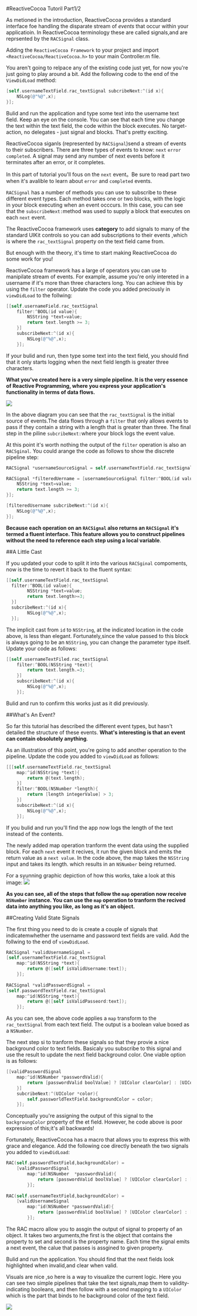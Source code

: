 #ReactiveCocoa Tutoril Part1/2

As metioned in the introduction, ReactiveCocoa provides a standard interface foe handling the disparate stream of *events* that occur within your applicatioin. In ReactiveCocoa terminology these are called signals,and are reprsented by the `RACSignal` class.

Adding the `ReactiveCocoa Framework` to your project and import `<ReactiveCocoa/ReactiveCocoa.h>` to your main Controller.m file.

You aren't going to relpace any of the existing code just yet, for now you're just going to play around a bit. Add the following code to the end of the `ViewDidLoad` method:

```Objective-C
[self.usernameTextField.rac_textSignal subcribeNext:^(id x){
	NSLog(@"%@",x);
}];
```
Bulid and run the application and type some text into the username text field. Keep an eye on the console. You can see that each time you change the text within the text field, the code within the block executes. No target-action, no delegates - just signal and blocks. That's pretty exciting.

ReactiveCocoa siganls (represented by `RACSignal`)send a stream of events to their subscribers. There are three types of events to know: `next` `error` `completed`. A signal may send any number of next events before it terminates after an error, or it completes. 

In this part of tutorial you'll fous on the `next` event。Be sure to read part two when it's avalible to learn about `error` and `completed` events.

`RACSignal` has a number of methods you can use to subscribe to these different event types. Each method takes one or two blocks, with the logic in your block executing when an event occcurs. In this case, you can see that the `subscribeNext:`method was used to supply a block that executes on each `next` event.

The ReactiveCocoa framework uses **category** to add signals to many of the standard UIKit controls so you can add subscriptions to their events ,which is where the `rac_textSignal` property on the text field came from.

But enough with the theory, it's time to start making ReactiveCocoa do some work for you!

ReactiveCocoa framework has a large of operators you can use to manipilate stream of events. For example, assume you're only intereted in a username if it's more than three characters long. You can achieve this by using the `filter` operator. Update the code you added preciously in `viewDidLoad` to the follwing:

```Objective-C
[[self.usernameField.rac_textSignal 
	filter:^BOOL(id value){
		NSString *text=value;
		return text.length >= 3;
	}]
	subscribeNext:^(id x){
		NSLog(@"%@",x);
	}];
```
If your bulid and run, then type some text into the text field, you should find that it only starts logging when the next field length is greater three characters.

**What you've created here is a very simple pipeline. It is the very essence of Reactive Programming, where you express your application's functionality in terms of data flows.**

![](http://cdn4.raywenderlich.com/wp-content/uploads/2014/01/FilterPipeline.png)

In the above diagram you can see that the `rac_textSignal` is the initial source of events.The data flows through a `filter` that only allows events to pass if they contain a string with a length that is greater than three. The final step in the piline `subcribeNext:`where your block logs the event value.

At this point it's worth nothing the output of the `filter` operation is also an `RACSginal`. You could arange the code as follows to show the discrete pipeline step:

```Objective-C
RACSignal *usernameSourceSignal = self.usernameTextField.rac_textSignal;

RACSignal *filteredUername = [usernameSourceSignal filter:^BOOL(id value){
	NSString *text=value;
	return text.length >= 3;
}];

[filteredUsername subcribeNext:^(id x){
	NSLog(@"%@",x);
}];
```

**Because each operation on an `RACSignal` also returns an `RACSignal` it's termed a fluent interface. This feature allows you to construct pipelines without the need to reference each step using a local variable**.

##A Little Cast

If you updated your code to split it into the various `RACSginal` compoments, now is the time to revert it back to the fluent syntax:

```Objective-C
[[self.usernameTextField.rac_textSignal 
  filter:^BOOL(id value){
  		NSString *text=value;
  		return text.length>=3;
  }]
  subcribeNext:^(id x){
  		NSLog(@"%@",x);
  }];
```
The implicit cast from `id` to `NSString`, at the indicated location in the code above, is less than elegant. Fortunately,since the value passed to this block is always going to be an `NSString`, you can change the parameter type itself. Update your code as follows:

```Objective-C
[[self.usernameTextFiled.rac_textSignal 
	filter:^BOOL(NSString *text){
		return text.length.=3;
	}]
	subscribeNext:^(id x){
		NSLog(@"%@",x);
	}];
```
Bulid and run to confirm this works just as it did previously.

##What's An Event?

So far this tutorial has described the different event types, but hasn't detailed the structure of these events. **What's interesting is that an event can contain obsolutely anything**.

As an illustration of this point, you're going to add another operation to the pipeline. Update the code you added to `viewDidLoad` as follows:

```Objective-C
[[[self.usernameTextField.rac_textSignal
	map:^id(NSString *text){
		return @(text.length);
	}]
	filter:^BOOL(NSNumber *length){
		return [length integerValue] > 3;
	}]
	subscribeNext:^(id x){
		NSLog(@"%@",x);
	}];
```
If you bulid and run you'll find the app now logs the length of the text instead of the contents.

The newly added map operation tranform the event data using the supplied block. For each `next` event it recives, it run the given block and emits the return value as a `next value`. In the code above, the map takes the `NSString` input and takes its length. which results in an `NSNumber` being returned.

For a syunning graphic depiction of how this works, take a look at this image:
![](http://cdn2.raywenderlich.com/wp-content/uploads/2014/01/FilterAndMapPipeline.png)

**As you can see, all of the steps that follow the `map` operation now receive `NSNumber` instance. You can use the `map` operation to tranform the recived data into anything you like, as long as it's an object.**

##Creating Valid State Signals

The first thing you need to do is create a couple of signals that indicatemwhether the username and password text fields are valid. Add the follwing to the end of `viewDidLoad`.

```Objective-C
RACSignal *validUsernameSignal = 
[self.usernameTextField.rac_textSignal 
	map:^id(NSString *text){
		return @([self isValidUsername:text]);
	}];
	
RACSignal *validPasswordSignal = 
[self.passwordTextField.rac_textSignal 
	map:^id(NSString *text){
		return @([self isValidPasseord:text]);
	}];
```
As you can see, the above code applies a `map` transform to the `rac_textSignal` from each text field. The output is a boolean value boxed as a `NSNumber`.

The next step si to tranform these signals so that they provie a nice background color to text fields. Basicaly you subscribe to this signal and use the result to update the next field background color. One viable option is as follows:

```Objective-C
[[validPasswordSignal 
	map:^id(NSNumber *passwordValid){
		return [passwordValid boolValue] ? [UIColor clearColor] : [UIColor yellowColor];
	}]
	subcribeNext:^(UIColor *color){
		self.passworldTextField.backgroundColor = color;
	}];	
```
Conceptually you're assigning the output of this signal to the `backgroungColor` property of the et field. However, he code above is poor expression of this;it's all backwards!

Fortunately, ReactiveCocoa has a macro that allows you to express this with grace and elegance. Add the following coe directly beneath the two signals you added to `viewDidLoad`:

```Objective-C
RAC(self.passwordTextField,backgroundColor) =
	[validPasswordSignal 
		map:^id(NSNumber  *passwordValid){
			return [passwordValid boolValue] ? [UIColor clearColor] : [UIColor yellowColor];
		}];
		
RAC(self.usernameTextField,backgroundColor) =
	[validUsernameSignal
		map:^id(NSNumber *passwordValid){
			return [passwordValid boolValue] ? [UIColor clearColor] : [UIColor yellowColor];
		}];
```

The RAC macro allow you to assgin the output of signal to property of an object. It takes two arguments,the first is the object that contains the property to set and second is the property name. Each time the signal emits a next event, the calue that passes is assgined to given property. 

Bulid and run the application. You should find that the next fields look highlighted when invalid,and clear when valid.

Visuals are nice ,so here is a way to visualize the current logic. Here you can see two simple pipelines that take the text signals,map them to validity-indicating booleans, and then follow with a second mapping to a `UIColor` which is the part that binds to he background color of the text field.

![](http://cdn5.raywenderlich.com/wp-content/uploads/2014/01/TextFieldValidPipeline.png)

